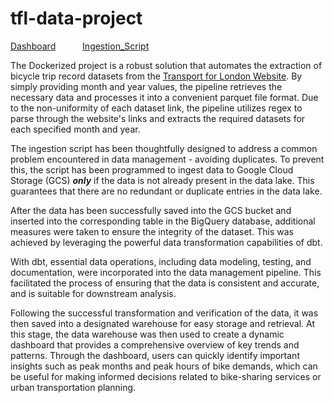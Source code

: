 # tfl-data-project

[Dashboard](https://public.tableau.com/views/dbtnewb/Dashboard2?:language=en-US&:display_count=n&:origin=viz_share_link)&ensp; &ensp;&ensp;&ensp;&ensp;	[Ingestion_Script](https://github.com/fxboakye/tfl-data-project/blob/master/flows/gcs_ingestion.py)

The Dockerized project is a robust solution that automates the extraction of bicycle trip record datasets from the [Transport for London Website](https://www.nyc.gov/site/tlc/about/tlc-trip-record-data.page). By simply providing month and year values, the pipeline retrieves the necessary data and processes it into a convenient parquet file format. Due to the non-uniformity of each dataset link, the pipeline utilizes regex to parse through the website's links and extracts the required datasets for each specified month and year.

The ingestion script has been thoughtfully designed to address a common problem encountered in data management - avoiding duplicates. To prevent this, the script has been programmed to ingest data to Google Cloud Storage (GCS) ***only*** if the data is not already present in the data lake. This guarantees that there are no redundant or duplicate entries in the data lake.

After the data has been successfully saved into the GCS bucket and inserted into the corresponding table in the BigQuery database, additional measures were taken to ensure the integrity of the dataset. This was achieved by leveraging the powerful data transformation capabilities of dbt.

With dbt, essential data operations, including data modeling, testing, and documentation, were incorporated into the data management pipeline. This facilitated the process of ensuring that the data is consistent and accurate, and is suitable for downstream analysis.

Following the successful transformation and verification of the data, it was then saved into a designated warehouse for easy storage and retrieval. At this stage, the data warehouse was then used to create a dynamic dashboard that provides a comprehensive overview of key trends and patterns. Through the dashboard, users can quickly identify important insights such as peak months and peak hours of bike demands, which can be useful for making informed decisions related to bike-sharing services or urban transportation planning. 
